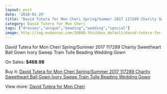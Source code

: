 ```yaml
---
layout: post
date: '2018-01-29'
title: "David Tutera for Mon Cheri Spring/Summer 2017 117289 Charity Sweetheart Ball Gown Ivory Sweep Train Tulle Beading Wedding Gown"
category: David Tutera for Mon Cheri
tags: ["dresses","unique","beading","wedding","special"]
image: http://img.eudances.com/26608-thickbox_default/david-tutera-for-mon-cheri-spring-summer-2017-117289-charity-sweetheart-ball-gown-ivory-sweep-train-tulle-beading-wedding-gown.jpg
---
```

David Tutera for Mon Cheri Spring/Summer 2017 117289 Charity Sweetheart Ball Gown Ivory Sweep Train Tulle Beading Wedding Gown

On Sales: **$468.98**
<a href="https://www.eudances.com/en/david-tutera-for-mon-cheri/8899-david-tutera-for-mon-cheri-spring-summer-2017-117289-charity-sweetheart-ball-gown-ivory-sweep-train-tulle-beading-wedding-gown.html"><amp-img layout="responsive" width="600" height="600" src="//img.eudances.com/26608-thickbox_default/david-tutera-for-mon-cheri-spring-summer-2017-117289-charity-sweetheart-ball-gown-ivory-sweep-train-tulle-beading-wedding-gown.jpg" alt="David Tutera for Mon Cheri Spring/Summer 2017 117289 Charity Sweetheart Ball Gown Ivory Sweep Train Tulle Beading Wedding Gown 0" /></a>
<a href="https://www.eudances.com/en/david-tutera-for-mon-cheri/8899-david-tutera-for-mon-cheri-spring-summer-2017-117289-charity-sweetheart-ball-gown-ivory-sweep-train-tulle-beading-wedding-gown.html"><amp-img layout="responsive" width="600" height="600" src="//img.eudances.com/26612-thickbox_default/david-tutera-for-mon-cheri-spring-summer-2017-117289-charity-sweetheart-ball-gown-ivory-sweep-train-tulle-beading-wedding-gown.jpg" alt="David Tutera for Mon Cheri Spring/Summer 2017 117289 Charity Sweetheart Ball Gown Ivory Sweep Train Tulle Beading Wedding Gown 1" /></a>
<a href="https://www.eudances.com/en/david-tutera-for-mon-cheri/8899-david-tutera-for-mon-cheri-spring-summer-2017-117289-charity-sweetheart-ball-gown-ivory-sweep-train-tulle-beading-wedding-gown.html"><amp-img layout="responsive" width="600" height="600" src="//img.eudances.com/26611-thickbox_default/david-tutera-for-mon-cheri-spring-summer-2017-117289-charity-sweetheart-ball-gown-ivory-sweep-train-tulle-beading-wedding-gown.jpg" alt="David Tutera for Mon Cheri Spring/Summer 2017 117289 Charity Sweetheart Ball Gown Ivory Sweep Train Tulle Beading Wedding Gown 2" /></a>
<a href="https://www.eudances.com/en/david-tutera-for-mon-cheri/8899-david-tutera-for-mon-cheri-spring-summer-2017-117289-charity-sweetheart-ball-gown-ivory-sweep-train-tulle-beading-wedding-gown.html"><amp-img layout="responsive" width="600" height="600" src="//img.eudances.com/26610-thickbox_default/david-tutera-for-mon-cheri-spring-summer-2017-117289-charity-sweetheart-ball-gown-ivory-sweep-train-tulle-beading-wedding-gown.jpg" alt="David Tutera for Mon Cheri Spring/Summer 2017 117289 Charity Sweetheart Ball Gown Ivory Sweep Train Tulle Beading Wedding Gown 3" /></a>
<a href="https://www.eudances.com/en/david-tutera-for-mon-cheri/8899-david-tutera-for-mon-cheri-spring-summer-2017-117289-charity-sweetheart-ball-gown-ivory-sweep-train-tulle-beading-wedding-gown.html"><amp-img layout="responsive" width="600" height="600" src="//img.eudances.com/26609-thickbox_default/david-tutera-for-mon-cheri-spring-summer-2017-117289-charity-sweetheart-ball-gown-ivory-sweep-train-tulle-beading-wedding-gown.jpg" alt="David Tutera for Mon Cheri Spring/Summer 2017 117289 Charity Sweetheart Ball Gown Ivory Sweep Train Tulle Beading Wedding Gown 4" /></a>

Buy it: [David Tutera for Mon Cheri Spring/Summer 2017 117289 Charity Sweetheart Ball Gown Ivory Sweep Train Tulle Beading Wedding Gown](https://www.eudances.com/en/david-tutera-for-mon-cheri/8899-david-tutera-for-mon-cheri-spring-summer-2017-117289-charity-sweetheart-ball-gown-ivory-sweep-train-tulle-beading-wedding-gown.html "David Tutera for Mon Cheri Spring/Summer 2017 117289 Charity Sweetheart Ball Gown Ivory Sweep Train Tulle Beading Wedding Gown")

View more: [David Tutera for Mon Cheri](https://www.eudances.com/en/128-david-tutera-for-mon-cheri "David Tutera for Mon Cheri")